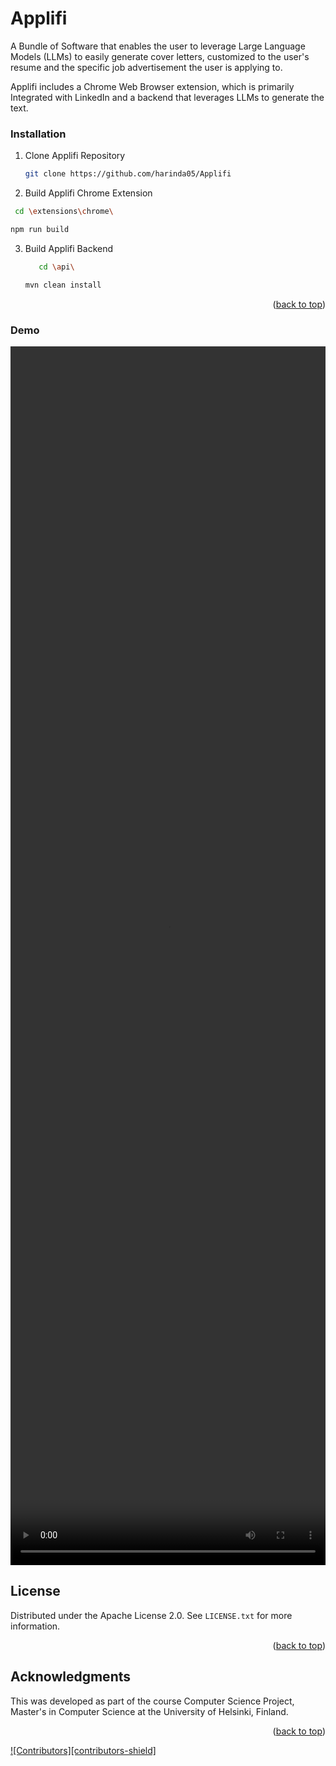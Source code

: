 
# Applifi

A Bundle of Software that enables the user to leverage Large Language Models (LLMs) to easily generate cover letters, customized to the user's resume and the specific job advertisement the user is applying to.

Applifi includes a Chrome Web Browser extension, which is primarily Integrated with LinkedIn and a backend that leverages LLMs to generate the text.

### Installation

1. Clone Applifi Repository

   ```sh
   git clone https://github.com/harinda05/Applifi
   ```

2. Build Applifi Chrome Extension

  ```sh
   cd \extensions\chrome\
   ```

   ```sh
   npm run build
   ```

3. Build Applifi Backend

   ```sh
      cd \api\
      ```
   
      ```sh
      mvn clean install
      ```
 
<p align="right">(<a href="#readme-top">back to top</a>)</p>

### Demo

<video width="100%" height="50%" controls>
  <source src="https://drive.google.com/file/d/16REEqyczr1a-pzOdlU5VdFsjVLjyaRAF/view?usp=sharing" type="video/mp4">
</video>


<!-- LICENSE -->
## License

Distributed under the Apache License 2.0. See `LICENSE.txt` for more information.

<p align="right">(<a href="#readme-top">back to top</a>)</p>


<!-- ACKNOWLEDGMENTS -->
## Acknowledgments

This was developed as part of the course Computer Science Project, Master's in Computer
Science at the University of Helsinki, Finland.

<p align="right">(<a href="#readme-top">back to top</a>)</p>

[![Contributors][contributors-shield]][contributors-url]


<!-- MARKDOWN LINKS & IMAGES -->
<!-- https://www.markdownguide.org/basic-syntax/#reference-style-links -->
[contributors-url]: https://github.com/harinda05/Applifi/graphs/contributors
